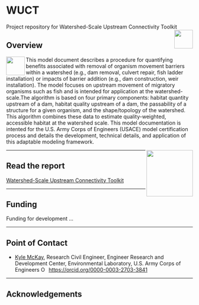# WUCT
Project repository for Watershed-Scale Upstream Connectivity Toolkit
<img src="figures/castle.png" width=50 align="right" />


## Overview

<img src="figures/r_logo.png" width=50 align="left" />

This model document describes a procedure for quantifying benefits associated with removal of organism movement barriers within a watershed (e.g., dam removal, culvert repair, fish ladder installation) or impacts of barrier addition (e.g., dam construction, weir installation). The model focuses on upstream movement of migratory organisms such as fish and is intended for application at the watershed-scale.The algorithm is based on four primary components: habitat quantity upstream of a dam, habitat quality upstream of a dam, the passability of a structure for a given organism, and the shape/topology of the watershed. This algorithm combines these data to estimate quality-weighted, accessible habitat at the watershed scale. This model documentation is intented for the U.S. Army Corps of Engineers (USACE) model certification process and details the development, technical details, and application of this adaptable modeling framework.

<img src="figures/HDQLO-03_h120.jpg" width=125 align="right" />

------------------------------------------------------------------------

## Read the report
[Watershed-Scale Upstream Connectivity Toolkit]((https://github.com/USACE-WRISES/WUCT/blob/main/WUCT_EcoMod_2018-09-19.Rmd))

------------------------------------------------------------------------

## Funding

Funding for development ...

------------------------------------------------------------------------

## Point of Contact

-   [Kyle McKay](mailto:Kyle.McKay@usace.army.mil), Research Civil
    Engineer, Engineer Research and Development Center, Environmental
    Laboratory, U.S. Army Corps of Engineers
    <a itemprop="sameAs" content="https://orcid.org/0000-0003-2703-3841" href="https://orcid.org/0000-0002-1465-5927" target="orcid.widget" rel="me noopener noreferrer" style="vertical-align:top;">
    <img src="https://orcid.org/sites/default/files/images/orcid_16x16.png" style="width:1em;margin-right:.5em;" alt="ORCID iD icon">https://orcid.org/0000-0003-2703-3841</a>

------------------------------------------------------------------------

## Acknowledgements

